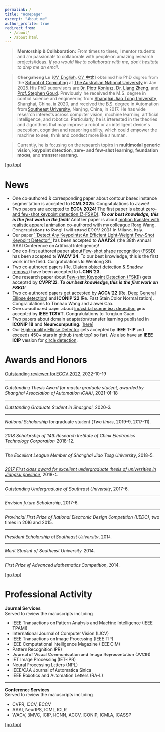 ```yaml
---
permalink: /
title: "Homepage" 
excerpt: "About me"
author_profile: true
redirect_from: 
  - /about/
  - /about.html
---
```

<!-- >**Looking for Job Opportunity:** I am looking for PostDoc/Assi. Prof./Assi. Researcher opportunities. Kindly let me know if I am suited to the job and you are interested in working with me. Many thanks :) -->

>**Mentorship & Collaboration:** From times to times, I mentor students and am passionate to collaborate with people on amazing research projects/ideas. *If you would like to collaborate with me, don't hesitate to drop me an email*. 

>**Changsheng Lu** [[CV-English](https://alanlusun.github.io/files/CV_LuChangsheng_EN.pdf), [CV-中文](https://alanlusun.github.io/files/CV_LuChangsheng_CN.pdf)] obtained his PhD degree from the [School of Computing](https://comp.anu.edu.au/) at [The Australian National University](https://www.anu.edu.au/) in Jan 2025. His PhD supervisors are [Dr. Piotr Koniusz](http://users.cecs.anu.edu.au/~koniusz/), [Dr. Liang Zheng](https://zheng-lab-anu.github.io/), and [Prof. Stephen Gould](https://users.cecs.anu.edu.au/~sgould/). Previously, he received the M.S. degree in control science and engineering from [Shanghai Jiao Tong University](https://www.sjtu.edu.cn/), Shanghai, China, in 2020, and received the B.S. degree in Automation from [Southeast University](https://www.seu.edu.cn/), Nanjing, China, in 2017. He has wide research interests across computer vision, machine learning, artificial intelligence, and robotics. Particularly, he is interested in the theories and algorithms that may improve a robot or an intelligent device's peception, cognition and reasoning ability, which could empower the machine to see, think and conduct more like a human.  

>Currently, he is focusing on the research topics in **multimodal generic vision**, **keypoint detection**, **zero- and few-shot learning**, **foundation model**, and **transfer learning**.

<!-- >Previously, he was awarded the national scholarship for graduate student, and listed in the first term of Huawei F(X) future scientist program member and the outstanding undergraduate of Southeast University. He had a summer internship in Huawei Nanjing Research Institute in 2016. From Oct. 20, 2016, to May 1, 2017, he served as a part-time duty personnel in Joint Stars Technology CO., LTD, Nanjing, where he gained lots of knowledge about industrial standards and engineering implementation. -->  

<!-- >I look forward to starting a meaningful and wonderful Ph.D. period and proceeding with the corresponding exercise after my M.S. graduation in 2020. It would be very grateful for your passionate advice~~ -->  

<!-- **My Reminder** [[Calendar](https://aideadlin.es/?sub=ML,CV,RO,CG)] --> 

[[go top](https://alanlusun.github.io/)]

News
===  
- One co-authored & corresponding paper about contour based instance segmentation is accepted to **ICML 2025**. Congratulations to Jiawei!
- Two papers are accepted to **ECCV 2024**! The first paper is about [zero- and few-shot keypoint detection (Z-FSKD)](https://arxiv.org/pdf/2409.19899). ***To our best knowledge, this is the first work in the field!*** Another paper is about [motion transfer with realistic apparel animation](https://arxiv.org/pdf/2407.11266) co-authored with my colleague Rong Wang. Congratulations to Rong! I will attend ECCV 2024 in Milano, Italy.  
- Our paper [``Detect Any Keypoints: An Efficient Light-Weight Few-Shot Keypoint Detector''](https://ojs.aaai.org/index.php/AAAI/article/view/28180) has been accepted to **AAAI'24** (the 38th Annual AAAI Conference on Artificial Intelligence)! 
- One co-first authored paper about [Few-shot shape recognition (FSSD)](https://arxiv.org/abs/2312.01315) has been accepted to **WACV'24**. To our best knowledge, this is the first work in the field. Congratulations to Wenlong Shi.
- Two co-authored papers (Re. [Diatom object detection & Shadow removal](https://scholar.google.com/citations?user=NS-F3TcAAAAJ&hl=en)) have been accepted to **IJCNN'23**.
- One research paper about [Few-shot Keypoint Detection (FSKD)](https://openaccess.thecvf.com/content/CVPR2022/html/Lu_Few-Shot_Keypoint_Detection_With_Uncertainty_Learning_for_Unseen_Species_CVPR_2022_paper.html) gets accepted by **CVPR'22**. ***To our best knowledge, this is the first work on FSKD!***
- Two co-authored papers get accepted by **ACCV'22** (Re. [Deep General Ellipse detection](https://github.com/One1h/ElDet)) and **ICONIP'22** (Re. Fast Stain Color Normalization). Congratulations to Tianhao Wang and Jiawei Cao.
- One co-authored paper about [industrial scene text detection](https://ieeexplore.ieee.org/abstract/document/9726175/) gets accepted by **IEEE TCSVT**. Congratulations to Tongkun Guan.
- Two papers about domain adaptation/transfer learning published in **ICONIP'18** and **Neurocomputing**. [[here](https://scholar.google.com/citations?user=NS-F3TcAAAAJ&hl=en)]
- Our [High-quality Ellipse Detector](https://github.com/AlanLuSun/High-quality-ellipse-detection) gets accepted by **IEEE T-IP** and exceeds 450+ stars in github (rank top1 so far). We also have an **IEEE ICIP** version for [circle detection](https://github.com/AlanLuSun/Circle-detection).


Awards and Honors
===  
[Outstanding reviewer for ECCV 2022](https://eccv2022.ecva.net/program/outstanding-reviewers/), 2022-10-19

---
*Outstanding Thesis Award for master graduate student, awarded by Shanghai  Association of Automation (CAA)*, 2021-01-18  

---
*Outstanding Graduate Student in Shanghai*, 2020-3.  

---
*National Scholarship* for graduate student (*Two times*, 2019-9, 2017-11).  

---
*2018 Scholarship of 14th Research Institute of China Electronics Technology Corporation*, 2018-12.  

---
*The Excellent League Member of Shanghai Jiao Tong University*, 2018-5.  

---
*[2017 First class award for excellent undergraduate thesis of universities in Jiangsu province](http://jyt.jiangsu.gov.cn/art/2018/9/7/art_58320_7810502.html)*, 2018-4.   

---
*Outstanding Undergraduate of Southeast University*, 2017-6.  

---
*Envision future Scholarship*, 2017-6.

---
*Provincial First Prize of National Electronic Design Competition (UEDC)*, two times in 2016 and 2015.  

---
*President Scholarship of Southeast University*, 2014.

---
*Merit Student of Southeast University*, 2014.

---
*First Prize of Advanced Mathematics Competition*, 2014.  

[[go top](https://alanlusun.github.io/)]  

Professional Activity  
===
**Journal Services**  
Served to review the manuscripts including  
- IEEE Transactions on Pattern Analysis and Machine Intelligence (IEEE TPAMI)
- International Journal of Computer Vision (IJCV)  
- IEEE Transactions on Image Processing (IEEE TIP)    
- IEEE Computational Intelligence Magazine (IEEE CIM)  
- Pattern Recognition (PR)
- Journal of Visual Communication and Image Representation (JVCIR)
- IET Image Processing (IET-IPR)
- Neural Processing Letters (NPL)
- IEEE/CAA Journal of Automatica Sinica  
- IEEE Robotics and Automation Letters (RA-L)

---  
**Conference Services**  
Served to review the manuscripts including  
- CVPR, ICCV, ECCV
- AAAI, NeurIPS, ICML, ICLR
- WACV, BMVC, ICIP, IJCNN, ACCV, ICONIP, ICMLA, ICASSP

[[go top](https://alanlusun.github.io/)] 